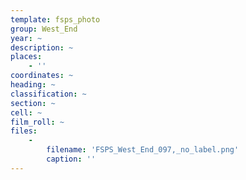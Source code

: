 ```yaml
---
template: fsps_photo
group: West_End
year: ~
description: ~
places:
    - ''
coordinates: ~
heading: ~
classification: ~
section: ~
cell: ~
film_roll: ~
files:
    -
        filename: 'FSPS_West_End_097,_no_label.png'
        caption: ''
---
```

